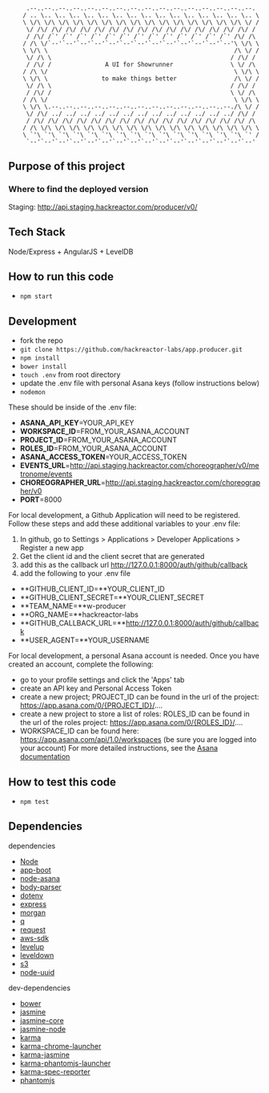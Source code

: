 ```
     .--..--..--..--..--..--..--..--..--..--..--..--..--..--..--..--.
    / .. \.. \.. \.. \.. \.. \.. \.. \.. \.. \.. \.. \.. \.. \.. \.. \
    \ \/\ \/\ \/\ \/\ \/\ \/\ \/\ \/\ \/\ \/\ \/\ \/\ \/\ \/\ \/\ \/ /
     \/ /\/ /\/ /\/ /\/ /\/ /\/ /\/ /\/ /\/ /\/ /\/ /\/ /\/ /\/ /\/ /
     / /\/ /`' /`' /`' /`' /`' /`' /`' /`' /`' /`' /`' /`' /`' /\/ /\
    / /\ \/`--'`--'`--'`--'`--'`--'`--'`--'`--'`--'`--'`--'`--'\ \/\ \
    \ \/\ \                                                    /\ \/ /
     \/ /\ \                                                  / /\/ /
     / /\/ /               A UI for Showrunner                \ \/ /\
    / /\ \/                                                    \ \/\ \
    \ \/\ \               to make things better                /\ \/ /
     \/ /\ \                                                  / /\/ /
     / /\/ /                                                  \ \/ /\
    / /\ \/                                                    \ \/\ \
    \ \/\ \.--..--..--..--..--..--..--..--..--..--..--..--..--./\ \/ /
     \/ /\/ ../ ../ ../ ../ ../ ../ ../ ../ ../ ../ ../ ../ ../ /\/ /
     / /\/ /\/ /\/ /\/ /\/ /\/ /\/ /\/ /\/ /\/ /\/ /\/ /\/ /\/ /\/ /\
    / /\ \/\ \/\ \/\ \/\ \/\ \/\ \/\ \/\ \/\ \/\ \/\ \/\ \/\ \/\ \/\ \
    \ `'\ `'\ `'\ `'\ `'\ `'\ `'\ `'\ `'\ `'\ `'\ `'\ `'\ `'\ `'\ `' /
     `--'`--'`--'`--'`--'`--'`--'`--'`--'`--'`--'`--'`--'`--'`--'`--'
````

## Purpose of this project

### Where to find the deployed version

Staging: http://api.staging.hackreactor.com/producer/v0/

## Tech Stack

Node/Express + AngularJS + LevelDB

## How to run this code
* `npm start`

## Development

* fork the repo
* `git clone https://github.com/hackreactor-labs/app.producer.git`
* `npm install`
* `bower install`
* `touch .env` from root directory
* update the .env file with personal Asana keys (follow instructions below)
* `nodemon`

These should be inside of the .env file:
* **ASANA_API_KEY**=YOUR_API_KEY
* **WORKSPACE_ID**=FROM_YOUR_ASANA_ACCOUNT
* **PROJECT_ID**=FROM_YOUR_ASANA_ACCOUNT
* **ROLES_ID**=FROM_YOUR_ASANA_ACCOUNT
* **ASANA_ACCESS_TOKEN**=YOUR_ACCESS_TOKEN
* **EVENTS_URL**=http://api.staging.hackreactor.com/choreographer/v0/metronome/events
* **CHOREOGRAPHER_URL**=http://api.staging.hackreactor.com/choreographer/v0
* **PORT**=8000

For local development, a Github Application will need to be registered. Follow these steps and add these additional variables to your .env file:

1. In github, go to Settings > Applications > Developer Applications > Register a new app
2. Get the client id and the client secret that are generated
3. add this as the callback url http://127.0.0.1:8000/auth/github/callback
4. add the following to your .env file

* **GITHUB_CLIENT_ID=**YOUR_CLIENT_ID
* **GITHUB_CLIENT_SECRET=**YOUR_CLIENT_SECRET
* **TEAM_NAME=**w-producer
* **ORG_NAME=**hackreactor-labs
* **GITHUB_CALLBACK_URL=**http://127.0.0.1:8000/auth/github/callback
* **USER_AGENT=**YOUR_USERNAME

For local development, a personal Asana account is needed. Once you have created an account, complete the following:
* go to your profile settings and click the 'Apps' tab
* create an API key and Personal Access Token
* create a new project; PROJECT_ID can be found in the url of the project: https://app.asana.com/0/{PROJECT_ID}/....
* create a new project to store a list of roles: ROLES_ID can be found in the url of the roles project: https://app.asana.com/0/{ROLES_ID}/....
* WORKSPACE_ID can be found here: https://app.asana.com/api/1.0/workspaces (be sure you are logged into your account)
For more detailed instructions, see the [Asana documentation](https://asana.com/developers/documentation/getting-started/auth#personal-access-token)

## How to test this code
* `npm test`

## Dependencies
dependencies
* [Node](https://nodejs.org/en/)
* [app-boot](https://www.npmjs.com/package/app-boot)
* [node-asana](https://www.npmjs.com/package/asana)
* [body-parser](https://www.npmjs.com/package/body-parser)
* [dotenv](https://www.npmjs.com/package/dotenv)
* [express](http://expressjs.com/)
* [morgan](https://www.npmjs.com/package/morgan)
* [q](https://www.npmjs.com/package/q)
* [request](https://www.npmjs.com/package/request)
* [aws-sdk](https://www.npmjs.com/package/aws-sdk)
* [levelup](https://www.npmjs.com/package/levelup)
* [leveldown](https://www.npmjs.com/package/leveldown)
* [s3](https://www.npmjs.com/package/s3)
* [node-uuid](https://www.npmjs.com/package/node-uuid)

dev-dependencies
* [bower](http://bower.io/)
* [jasmine](https://www.npmjs.com/package/jasmine)
* [jasmine-core](https://www.npmjs.com/package/jasmine-core)
* [jasmine-node](https://www.npmjs.com/package/jasmine-node)
* [karma](https://www.npmjs.com/package/karma)
* [karma-chrome-launcher](https://www.npmjs.com/package/karma-chrome-launcher)
* [karma-jasmine](https://www.npmjs.com/package/karma-jasmine)
* [karma-phantomjs-launcher](https://www.npmjs.com/package/karma-phantomjs-launcher)
* [karma-spec-reporter](https://www.npmjs.com/package/karma-spec-reporter)
* [phantomjs](https://www.npmjs.com/package/phantom)
